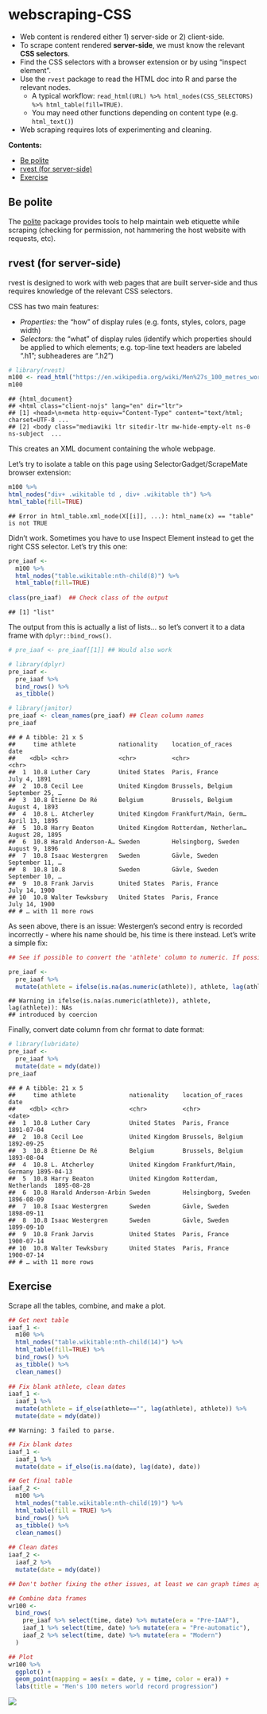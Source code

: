 webscraping-CSS
================

  - Web content is rendered either 1) server-side or 2) client-side.
  - To scrape content rendered **server-side**, we must know the
    relevant **CSS selectors**.
  - Find the CSS selectors with a browser extension or by using “inspect
    element”.
  - Use the `rvest` package to read the HTML doc into R and parse the
    relevant nodes.
      - A typical workflow: `read_html(URL) %>%
        html_nodes(CSS_SELECTORS) %>% html_table(fill=TRUE)`.
      - You may need other functions depending on content type (e.g.
        `html_text()`)
  - Web scraping requires lots of experimenting and cleaning.

**Contents:**

  - [Be polite](#be-polite)
  - [rvest (for server-side)](#rvest-\(for-server-side\))
  - [Exercise](#exercise)

## Be polite

The [polite](https://github.com/dmi3kno/polite) package provides tools
to help maintain web etiquette while scraping (checking for permission,
not hammering the host website with requests, etc).

## rvest (for server-side)

rvest is designed to work with web pages that are built server-side and
thus requires knowledge of the relevant CSS selectors.

CSS has two main features:

  - *Properties:* the “how” of display rules (e.g. fonts, styles,
    colors, page width)
  - *Selectors:* the “what” of display rules (identify which properties
    should be applied to which elements; e.g. top-line text headers are
    labeled “.h1”; subheaderes are “.h2”)

<!-- end list -->

``` r
# library(rvest)
m100 <- read_html("https://en.wikipedia.org/wiki/Men%27s_100_metres_world_record_progression")
m100
```

    ## {html_document}
    ## <html class="client-nojs" lang="en" dir="ltr">
    ## [1] <head>\n<meta http-equiv="Content-Type" content="text/html; charset=UTF-8 ...
    ## [2] <body class="mediawiki ltr sitedir-ltr mw-hide-empty-elt ns-0 ns-subject  ...

This creates an XML document containing the whole webpage.

Let’s try to isolate a table on this page using
SelectorGadget/ScrapeMate browser extension:

``` r
m100 %>%
html_nodes("div+ .wikitable td , div+ .wikitable th") %>%
html_table(fill=TRUE)
```

    ## Error in html_table.xml_node(X[[i]], ...): html_name(x) == "table" is not TRUE

Didn’t work. Sometimes you have to use Inspect Element instead to get
the right CSS selector. Let’s try this one:

``` r
pre_iaaf <-
  m100 %>%
  html_nodes("table.wikitable:nth-child(8)") %>%
  html_table(fill=TRUE)
  
class(pre_iaaf)  ## Check class of the output
```

    ## [1] "list"

The output from this is actually a list of lists… so let’s convert it to
a data frame with `dplyr::bind_rows()`.

``` r
# pre_iaaf <- pre_iaaf[[1]] ## Would also work

# library(dplyr)
pre_iaaf <-
  pre_iaaf %>%
  bind_rows() %>%
  as_tibble()

# library(janitor)
pre_iaaf <- clean_names(pre_iaaf) ## Clean column names
pre_iaaf
```

    ## # A tibble: 21 x 5
    ##     time athlete            nationality    location_of_races     date           
    ##    <dbl> <chr>              <chr>          <chr>                 <chr>          
    ##  1  10.8 Luther Cary        United States  Paris, France         July 4, 1891   
    ##  2  10.8 Cecil Lee          United Kingdom Brussels, Belgium     September 25, …
    ##  3  10.8 Étienne De Ré      Belgium        Brussels, Belgium     August 4, 1893 
    ##  4  10.8 L. Atcherley       United Kingdom Frankfurt/Main, Germ… April 13, 1895 
    ##  5  10.8 Harry Beaton       United Kingdom Rotterdam, Netherlan… August 28, 1895
    ##  6  10.8 Harald Anderson-A… Sweden         Helsingborg, Sweden   August 9, 1896 
    ##  7  10.8 Isaac Westergren   Sweden         Gävle, Sweden         September 11, …
    ##  8  10.8 10.8               Sweden         Gävle, Sweden         September 10, …
    ##  9  10.8 Frank Jarvis       United States  Paris, France         July 14, 1900  
    ## 10  10.8 Walter Tewksbury   United States  Paris, France         July 14, 1900  
    ## # … with 11 more rows

As seen above, there is an issue: Westergen’s second entry is recorded
incorrectly - where his name should be, his time is there instead. Let’s
write a simple
fix:

``` r
## See if possible to convert the 'athlete' column to numeric. If possible, replace the cell with the preceding value.

pre_iaaf <-
  pre_iaaf %>%
  mutate(athlete = ifelse(is.na(as.numeric(athlete)), athlete, lag(athlete)))
```

    ## Warning in ifelse(is.na(as.numeric(athlete)), athlete, lag(athlete)): NAs
    ## introduced by coercion

Finally, convert date column from chr format to date format:

``` r
# library(lubridate)
pre_iaaf <-
  pre_iaaf %>%
  mutate(date = mdy(date))
pre_iaaf
```

    ## # A tibble: 21 x 5
    ##     time athlete               nationality    location_of_races       date      
    ##    <dbl> <chr>                 <chr>          <chr>                   <date>    
    ##  1  10.8 Luther Cary           United States  Paris, France           1891-07-04
    ##  2  10.8 Cecil Lee             United Kingdom Brussels, Belgium       1892-09-25
    ##  3  10.8 Étienne De Ré         Belgium        Brussels, Belgium       1893-08-04
    ##  4  10.8 L. Atcherley          United Kingdom Frankfurt/Main, Germany 1895-04-13
    ##  5  10.8 Harry Beaton          United Kingdom Rotterdam, Netherlands  1895-08-28
    ##  6  10.8 Harald Anderson-Arbin Sweden         Helsingborg, Sweden     1896-08-09
    ##  7  10.8 Isaac Westergren      Sweden         Gävle, Sweden           1898-09-11
    ##  8  10.8 Isaac Westergren      Sweden         Gävle, Sweden           1899-09-10
    ##  9  10.8 Frank Jarvis          United States  Paris, France           1900-07-14
    ## 10  10.8 Walter Tewksbury      United States  Paris, France           1900-07-14
    ## # … with 11 more rows

## Exercise

Scrape all the tables, combine, and make a plot.

``` r
## Get next table
iaaf_1 <-
  m100 %>%
  html_nodes("table.wikitable:nth-child(14)") %>%
  html_table(fill=TRUE) %>%
  bind_rows() %>%
  as_tibble() %>%
  clean_names()
  
## Fix blank athlete, clean dates
iaaf_1 <- 
  iaaf_1 %>%
  mutate(athlete = if_else(athlete=="", lag(athlete), athlete)) %>%
  mutate(date = mdy(date))
```

    ## Warning: 3 failed to parse.

``` r
## Fix blank dates
iaaf_1 <- 
  iaaf_1 %>%
  mutate(date = if_else(is.na(date), lag(date), date))
```

``` r
## Get final table
iaaf_2 <- 
  m100 %>%
  html_nodes("table.wikitable:nth-child(19)") %>%
  html_table(fill = TRUE) %>%
  bind_rows() %>%
  as_tibble() %>%
  clean_names()
  
## Clean dates
iaaf_2 <- 
  iaaf_2 %>%
  mutate(date = mdy(date))

## Don't bother fixing the other issues, at least we can graph times against date.
```

``` r
## Combine data frames
wr100 <- 
  bind_rows(
    pre_iaaf %>% select(time, date) %>% mutate(era = "Pre-IAAF"),
    iaaf_1 %>% select(time, date) %>% mutate(era = "Pre-automatic"),
    iaaf_2 %>% select(time, date) %>% mutate(era = "Modern")
  )

## Plot
wr100 %>%
  ggplot() +
  geom_point(mapping = aes(x = date, y = time, color = era)) +
  labs(title = "Men's 100 meters world record progression")
```

![](webscraping-css_files/figure-gfm/unnamed-chunk-9-1.png)<!-- -->
